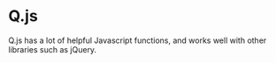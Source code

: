 Q.js
====

Q.js has a lot of helpful Javascript functions, and works well with other libraries such as jQuery.
